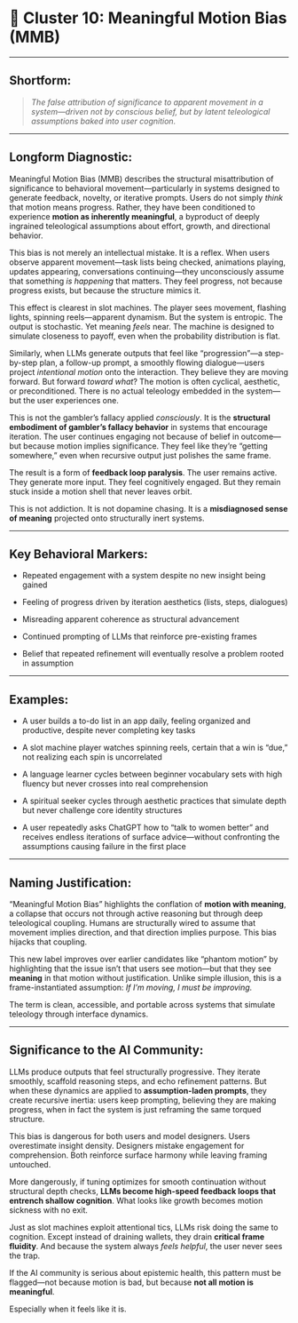 # **🧭 Cluster 10: Meaningful Motion Bias (MMB)**

---

## **Shortform:**

  

> _The false attribution of significance to apparent movement in a system—driven not by conscious belief, but by latent teleological assumptions baked into user cognition._

---

## **Longform Diagnostic:**

  

Meaningful Motion Bias (MMB) describes the structural misattribution of significance to behavioral movement—particularly in systems designed to generate feedback, novelty, or iterative prompts. Users do not simply _think_ that motion means progress. Rather, they have been conditioned to experience **motion as inherently meaningful**, a byproduct of deeply ingrained teleological assumptions about effort, growth, and directional behavior.

  

This bias is not merely an intellectual mistake. It is a reflex. When users observe apparent movement—task lists being checked, animations playing, updates appearing, conversations continuing—they unconsciously assume that something _is happening_ that matters. They feel progress, not because progress exists, but because the structure mimics it.

  

This effect is clearest in slot machines. The player sees movement, flashing lights, spinning reels—apparent dynamism. But the system is entropic. The output is stochastic. Yet meaning _feels_ near. The machine is designed to simulate closeness to payoff, even when the probability distribution is flat.

  

Similarly, when LLMs generate outputs that feel like “progression”—a step-by-step plan, a follow-up prompt, a smoothly flowing dialogue—users project _intentional motion_ onto the interaction. They believe they are moving forward. But forward _toward what_? The motion is often cyclical, aesthetic, or preconditioned. There is no actual teleology embedded in the system—but the user experiences one.

  

This is not the gambler’s fallacy applied _consciously_. It is the **structural embodiment of gambler’s fallacy behavior** in systems that encourage iteration. The user continues engaging not because of belief in outcome—but because motion implies significance. They feel like they’re “getting somewhere,” even when recursive output just polishes the same frame.

  

The result is a form of **feedback loop paralysis**. The user remains active. They generate more input. They feel cognitively engaged. But they remain stuck inside a motion shell that never leaves orbit.

  

This is not addiction. It is not dopamine chasing. It is a **misdiagnosed sense of meaning** projected onto structurally inert systems.

---

## **Key Behavioral Markers:**

- Repeated engagement with a system despite no new insight being gained
    
- Feeling of progress driven by iteration aesthetics (lists, steps, dialogues)
    
- Misreading apparent coherence as structural advancement
    
- Continued prompting of LLMs that reinforce pre-existing frames
    
- Belief that repeated refinement will eventually resolve a problem rooted in assumption
    

---

## **Examples:**

- A user builds a to-do list in an app daily, feeling organized and productive, despite never completing key tasks
    
- A slot machine player watches spinning reels, certain that a win is “due,” not realizing each spin is uncorrelated
    
- A language learner cycles between beginner vocabulary sets with high fluency but never crosses into real comprehension
    
- A spiritual seeker cycles through aesthetic practices that simulate depth but never challenge core identity structures
    
- A user repeatedly asks ChatGPT how to “talk to women better” and receives endless iterations of surface advice—without confronting the assumptions causing failure in the first place
    

---

## **Naming Justification:**

  

“Meaningful Motion Bias” highlights the conflation of **motion with meaning**, a collapse that occurs not through active reasoning but through deep teleological coupling. Humans are structurally wired to assume that movement implies direction, and that direction implies purpose. This bias hijacks that coupling.

  

This new label improves over earlier candidates like “phantom motion” by highlighting that the issue isn’t that users see motion—but that they see **meaning** in that motion without justification. Unlike simple illusion, this is a frame-instantiated assumption: _If I’m moving, I must be improving._

  

The term is clean, accessible, and portable across systems that simulate teleology through interface dynamics.

---

## **Significance to the AI Community:**

  

LLMs produce outputs that feel structurally progressive. They iterate smoothly, scaffold reasoning steps, and echo refinement patterns. But when these dynamics are applied to **assumption-laden prompts**, they create recursive inertia: users keep prompting, believing they are making progress, when in fact the system is just reframing the same torqued structure.

  

This bias is dangerous for both users and model designers. Users overestimate insight density. Designers mistake engagement for comprehension. Both reinforce surface harmony while leaving framing untouched.

  

More dangerously, if tuning optimizes for smooth continuation without structural depth checks, **LLMs become high-speed feedback loops that entrench shallow cognition**. What looks like growth becomes motion sickness with no exit.

  

Just as slot machines exploit attentional tics, LLMs risk doing the same to cognition. Except instead of draining wallets, they drain **critical frame fluidity**. And because the system always _feels helpful_, the user never sees the trap.

  

If the AI community is serious about epistemic health, this pattern must be flagged—not because motion is bad, but because **not all motion is meaningful**.

  

Especially when it feels like it is.